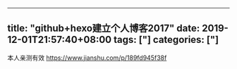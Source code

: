 ﻿
---
title: "github+hexo建立个人博客2017"
date: 2019-12-01T21:57:40+08:00
tags: ["]
categories: ["]
---

<!--more-->


本人亲测有效
https://www.jianshu.com/p/189fd945f38f
